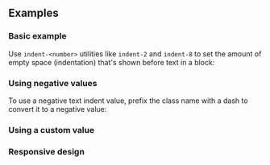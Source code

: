 <ApiTable
  rows=
/>

## Examples

### Basic example

Use `indent-<number>` utilities like `indent-2` and `indent-8` to set the amount of empty space (indentation) that's shown before text in a block:

### Using negative values

To use a negative text indent value, prefix the class name with a dash to convert it to a negative value:

### Using a custom value

### Responsive design
